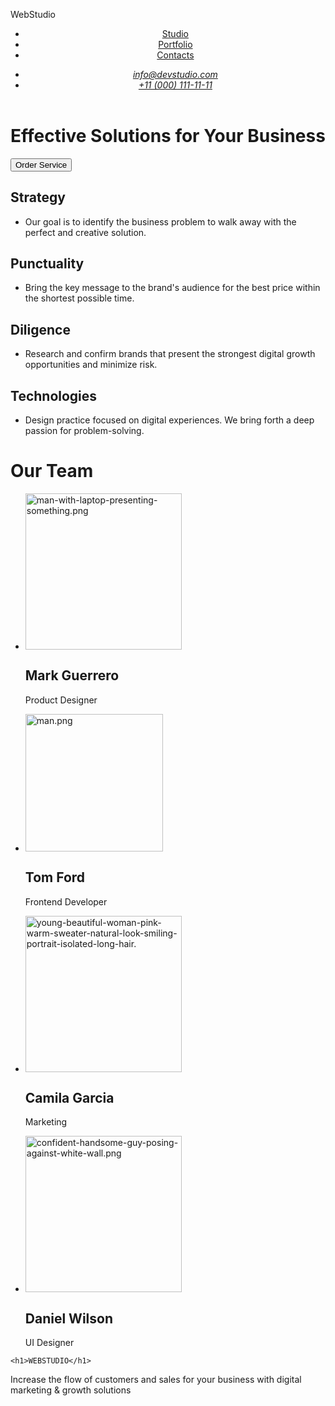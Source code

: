 <!DOCTYPE html>
<html lang="en">

<head>
    <meta charset="UTF-8">
    <meta http-equiv="X-UA-Compatible" content="IE=edge">
    <meta name="viewport" content="width=device-width, initial-scale=1.0">
    <title>Document</title>
</head>
    <p>WebStudio</p>
<header>
    <nav>
        <a href="./index.html"></a>
        <ul>
            <li><a href="Studio ">Studio</a></li>
            <li><a href="Portfolio">Portfolio</a></li>
            <li><a href=" Contacts">Contacts</a></li>
        </ul>
    </nav>
<address>
    <ul>
        <li><a href="mailto:info@devstudio.com">info@devstudio.com</a></li>
        <li><a href="tel:+110001111111">+11 (000) 111-11-11</a></li>
    </ul>
</address>
</header>
<h1> Effective Solutions
    for Your Business</h1>
<button>Order Service</button> 

<h2>Strategy</h2>
<ul>
<li>Our goal is to identify the business
problem to walk away with the perfect and creative solution. </li>
</ul>
<h2>Punctuality</h2>
    <ul>
        <li>
            Bring the key message to the brand's audience for the best price within the shortest possible time.
        </li>
    </ul>
    <h2> Diligence</h2> 
    <ul>
        <li>
            Research and confirm brands that present the strongest digital growth opportunities and minimize risk.  
        </li>
    </ul>
    <h2>Technologies</h2>
    <ul>
        <li>
            Design practice focused on digital experiences. We bring forth a deep passion for problem-solving.   
        </li>
    </ul>
    <h1>Our Team</h1>
<ul>
        <li>
            <a>
                <img src="https://img.freepik.com/free-photo/man-with-laptop-presenting-something_1368-5030.jpg" alt="man-with-laptop-presenting-something.png"
                width="250"
                />  
            </a>
            <h2>Mark Guerrero</h2>
            <p>Product Designer</p>
        </li>
        <li>
            <a>
                <img src="https://agendapartnership.co.uk/wp-content/uploads/2019/06/thinking-person-png-hd-thinking-man-png-324.png" alt="man.png"
                width="220"
                />
            </a>
            <h2>Tom Ford</h2>
            <p>Frontend Developer</p>
        </li>
            <li>
                <a>
                    <img src="https://img.freepik.com/free-photo/young-beautiful-woman-pink-warm-sweater-natural-look-smiling-portrait-isolated-long-hair_285396-896.jpg" alt="young-beautiful-woman-pink-warm-sweater-natural-look-smiling-portrait-isolated-long-hair."
                    width="250"
                    />
                </a>
               <h2> Camila Garcia</h2> 
               <p>Marketing</p>
            </li>
            <li>
                <a>
                    <img src="https://img.freepik.com/free-photo/serious-looking-handsome-guy-posing-against-white-wall_176420-32935.jpg" alt="confident-handsome-guy-posing-against-white-wall.png"
                    width="250"
                    />
                </a>
                <h2>Daniel Wilson</h2>
                <p>UI Designer</p>
            </li>
        </ul>
  
    <h1>WEBSTUDIO</h1>
<p>Increase the flow of customers and sales for your business with digital marketing & growth solutions</p
>

</html>

  






